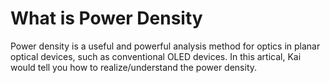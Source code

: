 # What is Power Density
Power density is a useful and powerful analysis method for optics in planar optical devices, such as conventional OLED devices. In this artical, Kai would tell you how to realize/understand the power density.





